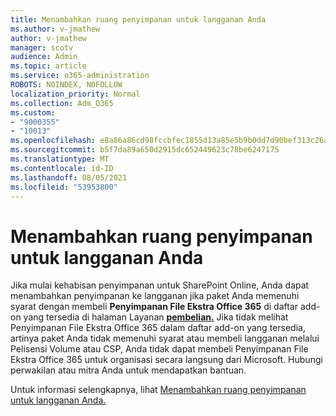 ```yaml
---
title: Menambahkan ruang penyimpanan untuk langganan Anda
ms.author: v-jmathew
author: v-jmathew
manager: scotv
audience: Admin
ms.topic: article
ms.service: o365-administration
ROBOTS: NOINDEX, NOFOLLOW
localization_priority: Normal
ms.collection: Adm_O365
ms.custom:
- "9000355"
- "10013"
ms.openlocfilehash: e8a86a86cd98fccbfec1855d13a85e5b9b0dd7d90bef313c26a29160528701e9
ms.sourcegitcommit: b5f7da89a650d2915dc652449623c78be6247175
ms.translationtype: MT
ms.contentlocale: id-ID
ms.lasthandoff: 08/05/2021
ms.locfileid: "53953800"
---
```

# <a name="add-storage-space-for-your-subscription"></a>Menambahkan ruang penyimpanan untuk langganan Anda

Jika mulai kehabisan penyimpanan untuk SharePoint Online, Anda dapat menambahkan penyimpanan ke [](https://docs.microsoft.com/microsoft-365/commerce/add-storage-space) langganan jika paket Anda memenuhi syarat dengan membeli **Penyimpanan File Ekstra Office 365** di daftar add-on yang tersedia di halaman Layanan **[pembelian.](https://go.microsoft.com/fwlink/p/?linkid=868433)** Jika tidak melihat Penyimpanan File Ekstra Office 365  dalam daftar add-on yang tersedia, artinya paket Anda tidak memenuhi syarat atau membeli langganan melalui Pelisensi Volume atau CSP, Anda tidak dapat membeli Penyimpanan File Ekstra Office 365 untuk organisasi secara langsung dari Microsoft. Hubungi perwakilan atau mitra Anda untuk mendapatkan bantuan.

Untuk informasi selengkapnya, lihat [Menambahkan ruang penyimpanan untuk langganan Anda.](https://docs.microsoft.com/microsoft-365/commerce/add-storage-space)
